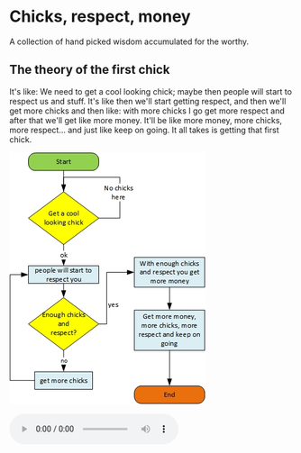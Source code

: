 # Chicks, respect, money

A collection of hand picked wisdom accumulated for the worthy.

<script src="audio.min.js"></script>

<script>
    (function(h,o,g){var p=function(){for(var b=/audio(.min)?.js.*/,a=document.getElementsByTagName("script"),c=0,d=a.length;c<d;c++){var e=a[c].getAttribute("src");if(b.test(e))return e.replace(b,"")}}();g[h]={instanceCount:0,instances:{},flashSource:'      <object classid="clsid:D27CDB6E-AE6D-11cf-96B8-444553540000" id="$1" width="1" height="1" name="$1" style="position: absolute; left: -1px;">         <param name="movie" value="$2?playerInstance='+h+'.instances[\'$1\']&datetime=$3">         <param name="allowscriptaccess" value="always">         <embed name="$1" src="$2?playerInstance='+
h+'.instances[\'$1\']&datetime=$3" width="1" height="1" allowscriptaccess="always">       </object>',settings:{autoplay:false,loop:false,preload:true,imageLocation:p+"player-graphics.gif",swfLocation:p+"audiojs.swf",useFlash:function(){var b=document.createElement("audio");return!(b.canPlayType&&b.canPlayType("audio/mpeg;").replace(/no/,""))}(),hasFlash:function(){if(navigator.plugins&&navigator.plugins.length&&navigator.plugins["Shockwave Flash"])return true;else if(navigator.mimeTypes&&navigator.mimeTypes.length){var b=
navigator.mimeTypes["application/x-shockwave-flash"];return b&&b.enabledPlugin}else try{new ActiveXObject("ShockwaveFlash.ShockwaveFlash");return true}catch(a){}return false}(),createPlayer:{markup:'          <div class="play-pause">             <p class="play"></p>             <p class="pause"></p>             <p class="loading"></p>             <p class="error"></p>           </div>           <div class="scrubber">             <div class="progress"></div>             <div class="loaded"></div>           </div>           <div class="time">             <em class="played">00:00</em>/<strong class="duration">00:00</strong>           </div>           <div class="error-message"></div>',
playPauseClass:"play-pause",scrubberClass:"scrubber",progressClass:"progress",loaderClass:"loaded",timeClass:"time",durationClass:"duration",playedClass:"played",errorMessageClass:"error-message",playingClass:"playing",loadingClass:"loading",errorClass:"error"},css:'        .audiojs audio { position: absolute; left: -1px; }         .audiojs { width: 460px; height: 36px; background: #404040; overflow: hidden; font-family: monospace; font-size: 12px;           background-image: -webkit-gradient(linear, left top, left bottom, color-stop(0, #444), color-stop(0.5, #555), color-stop(0.51, #444), color-stop(1, #444));           background-image: -moz-linear-gradient(center top, #444 0%, #555 50%, #444 51%, #444 100%);           -webkit-box-shadow: 1px 1px 8px rgba(0, 0, 0, 0.3); -moz-box-shadow: 1px 1px 8px rgba(0, 0, 0, 0.3);           -o-box-shadow: 1px 1px 8px rgba(0, 0, 0, 0.3); box-shadow: 1px 1px 8px rgba(0, 0, 0, 0.3); }         .audiojs .play-pause { width: 25px; height: 40px; padding: 4px 6px; margin: 0px; float: left; overflow: hidden; border-right: 1px solid #000; }         .audiojs p { display: none; width: 25px; height: 40px; margin: 0px; cursor: pointer; }         .audiojs .play { display: block; }         .audiojs .scrubber { position: relative; float: left; width: 280px; background: #5a5a5a; height: 14px; margin: 10px; border-top: 1px solid #3f3f3f; border-left: 0px; border-bottom: 0px; overflow: hidden; }         .audiojs .progress { position: absolute; top: 0px; left: 0px; height: 14px; width: 0px; background: #ccc; z-index: 1;           background-image: -webkit-gradient(linear, left top, left bottom, color-stop(0, #ccc), color-stop(0.5, #ddd), color-stop(0.51, #ccc), color-stop(1, #ccc));           background-image: -moz-linear-gradient(center top, #ccc 0%, #ddd 50%, #ccc 51%, #ccc 100%); }         .audiojs .loaded { position: absolute; top: 0px; left: 0px; height: 14px; width: 0px; background: #000;           background-image: -webkit-gradient(linear, left top, left bottom, color-stop(0, #222), color-stop(0.5, #333), color-stop(0.51, #222), color-stop(1, #222));           background-image: -moz-linear-gradient(center top, #222 0%, #333 50%, #222 51%, #222 100%); }         .audiojs .time { float: left; height: 36px; line-height: 36px; margin: 0px 0px 0px 6px; padding: 0px 6px 0px 12px; border-left: 1px solid #000; color: #ddd; text-shadow: 1px 1px 0px rgba(0, 0, 0, 0.5); }         .audiojs .time em { padding: 0px 2px 0px 0px; color: #f9f9f9; font-style: normal; }         .audiojs .time strong { padding: 0px 0px 0px 2px; font-weight: normal; }         .audiojs .error-message { float: left; display: none; margin: 0px 10px; height: 36px; width: 400px; overflow: hidden; line-height: 36px; white-space: nowrap; color: #fff;           text-overflow: ellipsis; -o-text-overflow: ellipsis; -icab-text-overflow: ellipsis; -khtml-text-overflow: ellipsis; -moz-text-overflow: ellipsis; -webkit-text-overflow: ellipsis; }         .audiojs .error-message a { color: #eee; text-decoration: none; padding-bottom: 1px; border-bottom: 1px solid #999; white-space: wrap; }                 .audiojs .play { background: url("$1") -2px -1px no-repeat; }         .audiojs .loading { background: url("$1") -2px -31px no-repeat; }         .audiojs .error { background: url("$1") -2px -61px no-repeat; }         .audiojs .pause { background: url("$1") -2px -91px no-repeat; }                 .playing .play, .playing .loading, .playing .error { display: none; }         .playing .pause { display: block; }                 .loading .play, .loading .pause, .loading .error { display: none; }         .loading .loading { display: block; }                 .error .time, .error .play, .error .pause, .error .scrubber, .error .loading { display: none; }         .error .error { display: block; }         .error .play-pause p { cursor: auto; }         .error .error-message { display: block; }',
trackEnded:function(){},flashError:function(){var b=this.settings.createPlayer,a=j(b.errorMessageClass,this.wrapper),c='Missing <a href="http://get.adobe.com/flashplayer/">flash player</a> plugin.';if(this.mp3)c+=' <a href="'+this.mp3+'">Download audio file</a>.';g[h].helpers.removeClass(this.wrapper,b.loadingClass);g[h].helpers.addClass(this.wrapper,b.errorClass);a.innerHTML=c},loadError:function(){var b=this.settings.createPlayer,a=j(b.errorMessageClass,this.wrapper);g[h].helpers.removeClass(this.wrapper,
b.loadingClass);g[h].helpers.addClass(this.wrapper,b.errorClass);a.innerHTML='Error loading: "'+this.mp3+'"'},init:function(){g[h].helpers.addClass(this.wrapper,this.settings.createPlayer.loadingClass)},loadStarted:function(){var b=this.settings.createPlayer,a=j(b.durationClass,this.wrapper),c=Math.floor(this.duration/60),d=Math.floor(this.duration%60);g[h].helpers.removeClass(this.wrapper,b.loadingClass);a.innerHTML=(c<10?"0":"")+c+":"+(d<10?"0":"")+d},loadProgress:function(b){var a=this.settings.createPlayer,
c=j(a.scrubberClass,this.wrapper);j(a.loaderClass,this.wrapper).style.width=c.offsetWidth*b+"px"},playPause:function(){this.playing?this.settings.play():this.settings.pause()},play:function(){g[h].helpers.addClass(this.wrapper,this.settings.createPlayer.playingClass)},pause:function(){g[h].helpers.removeClass(this.wrapper,this.settings.createPlayer.playingClass)},updatePlayhead:function(b){var a=this.settings.createPlayer,c=j(a.scrubberClass,this.wrapper);j(a.progressClass,this.wrapper).style.width=
c.offsetWidth*b+"px";a=j(a.playedClass,this.wrapper);c=this.duration*b;b=Math.floor(c/60);c=Math.floor(c%60);a.innerHTML=(b<10?"0":"")+b+":"+(c<10?"0":"")+c}},create:function(b,a){a=a||{};return b.length?this.createAll(a,b):this.newInstance(b,a)},createAll:function(b,a){var c=a||document.getElementsByTagName("audio"),d=[];b=b||{};for(var e=0,i=c.length;e<i;e++)d.push(this.newInstance(c[e],b));return d},newInstance:function(b,a){var c=this.helpers.clone(this.settings),d="audiojs"+this.instanceCount,
e="audiojs_wrapper"+this.instanceCount;this.instanceCount++;if(b.getAttribute("autoplay")!=null)c.autoplay=true;if(b.getAttribute("loop")!=null)c.loop=true;if(b.getAttribute("preload")=="none")c.preload=false;a&&this.helpers.merge(c,a);if(c.createPlayer.markup)b=this.createPlayer(b,c.createPlayer,e);else b.parentNode.setAttribute("id",e);e=new g[o](b,c);c.css&&this.helpers.injectCss(e,c.css);if(c.useFlash&&c.hasFlash){this.injectFlash(e,d);this.attachFlashEvents(e.wrapper,e)}else c.useFlash&&!c.hasFlash&&
this.settings.flashError.apply(e);if(!c.useFlash||c.useFlash&&c.hasFlash)this.attachEvents(e.wrapper,e);return this.instances[d]=e},createPlayer:function(b,a,c){var d=document.createElement("div"),e=b.cloneNode(true);d.setAttribute("class","audiojs");d.setAttribute("className","audiojs");d.setAttribute("id",c);if(e.outerHTML&&!document.createElement("audio").canPlayType){e=this.helpers.cloneHtml5Node(b);d.innerHTML=a.markup;d.appendChild(e);b.outerHTML=d.outerHTML;d=document.getElementById(c)}else{d.appendChild(e);
d.innerHTML+=a.markup;b.parentNode.replaceChild(d,b)}return d.getElementsByTagName("audio")[0]},attachEvents:function(b,a){if(a.settings.createPlayer){var c=a.settings.createPlayer,d=j(c.playPauseClass,b),e=j(c.scrubberClass,b);g[h].events.addListener(d,"click",function(){a.playPause.apply(a)});g[h].events.addListener(e,"click",function(i){i=i.clientX;var f=this,k=0;if(f.offsetParent){do k+=f.offsetLeft;while(f=f.offsetParent)}a.skipTo((i-k)/e.offsetWidth)});if(!a.settings.useFlash){g[h].events.trackLoadProgress(a);
g[h].events.addListener(a.element,"timeupdate",function(){a.updatePlayhead.apply(a)});g[h].events.addListener(a.element,"ended",function(){a.trackEnded.apply(a)});g[h].events.addListener(a.source,"error",function(){clearInterval(a.readyTimer);clearInterval(a.loadTimer);a.settings.loadError.apply(a)})}}},attachFlashEvents:function(b,a){a.swfReady=false;a.load=function(c){a.mp3=c;a.swfReady&&a.element.load(c)};a.loadProgress=function(c,d){a.loadedPercent=c;a.duration=d;a.settings.loadStarted.apply(a);
a.settings.loadProgress.apply(a,[c])};a.skipTo=function(c){if(!(c>a.loadedPercent)){a.updatePlayhead.call(a,[c]);a.element.skipTo(c)}};a.updatePlayhead=function(c){a.settings.updatePlayhead.apply(a,[c])};a.play=function(){if(!a.settings.preload){a.settings.preload=true;a.element.init(a.mp3)}a.playing=true;a.element.pplay();a.settings.play.apply(a)};a.pause=function(){a.playing=false;a.element.ppause();a.settings.pause.apply(a)};a.setVolume=function(c){a.element.setVolume(c)};a.loadStarted=function(){a.swfReady=
true;a.settings.preload&&a.element.init(a.mp3);a.settings.autoplay&&a.play.apply(a)}},injectFlash:function(b,a){var c=this.flashSource.replace(/\$1/g,a);c=c.replace(/\$2/g,b.settings.swfLocation);c=c.replace(/\$3/g,+new Date+Math.random());var d=b.wrapper.innerHTML,e=document.createElement("div");e.innerHTML=c+d;b.wrapper.innerHTML=e.innerHTML;b.element=this.helpers.getSwf(a)},helpers:{merge:function(b,a){for(attr in a)if(b.hasOwnProperty(attr)||a.hasOwnProperty(attr))b[attr]=a[attr]},clone:function(b){if(b==
null||typeof b!=="object")return b;var a=new b.constructor,c;for(c in b)a[c]=arguments.callee(b[c]);return a},addClass:function(b,a){RegExp("(\\s|^)"+a+"(\\s|$)").test(b.className)||(b.className+=" "+a)},removeClass:function(b,a){b.className=b.className.replace(RegExp("(\\s|^)"+a+"(\\s|$)")," ")},injectCss:function(b,a){for(var c="",d=document.getElementsByTagName("style"),e=a.replace(/\$1/g,b.settings.imageLocation),i=0,f=d.length;i<f;i++){var k=d[i].getAttribute("title");if(k&&~k.indexOf("audiojs")){f=
d[i];if(f.innerHTML===e)return;c=f.innerHTML;break}}d=document.getElementsByTagName("head")[0];i=d.firstChild;f=document.createElement("style");if(d){f.setAttribute("type","text/css");f.setAttribute("title","audiojs");if(f.styleSheet)f.styleSheet.cssText=c+e;else f.appendChild(document.createTextNode(c+e));i?d.insertBefore(f,i):d.appendChild(styleElement)}},cloneHtml5Node:function(b){var a=document.createDocumentFragment(),c=a.createElement?a:document;c.createElement("audio");c=c.createElement("div");
a.appendChild(c);c.innerHTML=b.outerHTML;return c.firstChild},getSwf:function(b){b=document[b]||window[b];return b.length>1?b[b.length-1]:b}},events:{memoryLeaking:false,listeners:[],addListener:function(b,a,c){if(b.addEventListener)b.addEventListener(a,c,false);else if(b.attachEvent){this.listeners.push(b);if(!this.memoryLeaking){window.attachEvent("onunload",function(){if(this.listeners)for(var d=0,e=this.listeners.length;d<e;d++)g[h].events.purge(this.listeners[d])});this.memoryLeaking=true}b.attachEvent("on"+
a,function(){c.call(b,window.event)})}},trackLoadProgress:function(b){if(b.settings.preload){var a,c;b=b;var d=/(ipod|iphone|ipad)/i.test(navigator.userAgent);a=setInterval(function(){if(b.element.readyState>-1)d||b.init.apply(b);if(b.element.readyState>1){b.settings.autoplay&&b.play.apply(b);clearInterval(a);c=setInterval(function(){b.loadProgress.apply(b);b.loadedPercent>=1&&clearInterval(c)})}},10);b.readyTimer=a;b.loadTimer=c}},purge:function(b){var a=b.attributes,c;if(a)for(c=0;c<a.length;c+=
1)if(typeof b[a[c].name]==="function")b[a[c].name]=null;if(a=b.childNodes)for(c=0;c<a.length;c+=1)purge(b.childNodes[c])},ready:function(){return function(b){var a=window,c=false,d=true,e=a.document,i=e.documentElement,f=e.addEventListener?"addEventListener":"attachEvent",k=e.addEventListener?"removeEventListener":"detachEvent",n=e.addEventListener?"":"on",m=function(l){if(!(l.type=="readystatechange"&&e.readyState!="complete")){(l.type=="load"?a:e)[k](n+l.type,m,false);if(!c&&(c=true))b.call(a,l.type||
l)}},q=function(){try{i.doScroll("left")}catch(l){setTimeout(q,50);return}m("poll")};if(e.readyState=="complete")b.call(a,"lazy");else{if(e.createEventObject&&i.doScroll){try{d=!a.frameElement}catch(r){}d&&q()}e[f](n+"DOMContentLoaded",m,false);e[f](n+"readystatechange",m,false);a[f](n+"load",m,false)}}}()}};g[o]=function(b,a){this.element=b;this.wrapper=b.parentNode;this.source=b.getElementsByTagName("source")[0]||b;this.mp3=function(c){var d=c.getElementsByTagName("source")[0];return c.getAttribute("src")||
(d?d.getAttribute("src"):null)}(b);this.settings=a;this.loadStartedCalled=false;this.loadedPercent=0;this.duration=1;this.playing=false};g[o].prototype={updatePlayhead:function(){this.settings.updatePlayhead.apply(this,[this.element.currentTime/this.duration])},skipTo:function(b){if(!(b>this.loadedPercent)){this.element.currentTime=this.duration*b;this.updatePlayhead()}},load:function(b){this.loadStartedCalled=false;this.source.setAttribute("src",b);this.element.load();this.mp3=b;g[h].events.trackLoadProgress(this)},
loadError:function(){this.settings.loadError.apply(this)},init:function(){this.settings.init.apply(this)},loadStarted:function(){if(!this.element.duration)return false;this.duration=this.element.duration;this.updatePlayhead();this.settings.loadStarted.apply(this)},loadProgress:function(){if(this.element.buffered!=null&&this.element.buffered.length){if(!this.loadStartedCalled)this.loadStartedCalled=this.loadStarted();this.loadedPercent=this.element.buffered.end(this.element.buffered.length-1)/this.duration;
this.settings.loadProgress.apply(this,[this.loadedPercent])}},playPause:function(){this.playing?this.pause():this.play()},play:function(){/(ipod|iphone|ipad)/i.test(navigator.userAgent)&&this.element.readyState==0&&this.init.apply(this);if(!this.settings.preload){this.settings.preload=true;this.element.setAttribute("preload","auto");g[h].events.trackLoadProgress(this)}this.playing=true;this.element.play();this.settings.play.apply(this)},pause:function(){this.playing=false;this.element.pause();this.settings.pause.apply(this)},
setVolume:function(b){this.element.volume=b},trackEnded:function(){this.skipTo.apply(this,[0]);this.settings.loop||this.pause.apply(this);this.settings.trackEnded.apply(this)}};var j=function(b,a){var c=[];a=a||document;if(a.getElementsByClassName)c=a.getElementsByClassName(b);else{var d,e,i=a.getElementsByTagName("*"),f=RegExp("(^|\\s)"+b+"(\\s|$)");d=0;for(e=i.length;d<e;d++)f.test(i[d].className)&&c.push(i[d])}return c.length>1?c:c[0]}})("audiojs","audiojsInstance",this);
</script>

<script>
  audiojs.events.ready(function() {
    var as = audiojs.createAll();
  });
</script>

## The theory of the first chick

It's like: We need to get a cool looking chick; maybe then people will start to respect us and stuff. It's like then we'll start getting respect, and then we'll get more chicks and then like: with more chicks I go get more respect and after that we'll get like more money. It'll be like more money, more chicks, more respect... and just like keep on going. It all takes is getting that first chick.

![image](visual.jpg)

![audio](firstchick.mp3)

<audio src="firstchick.mp3" preload="auto" />
